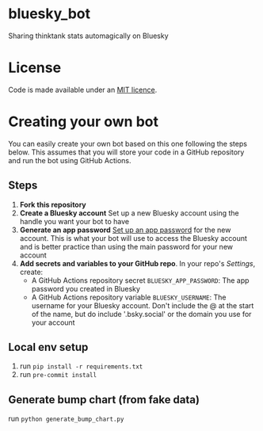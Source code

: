 # bluesky_bot
Sharing thinktank stats automagically on Bluesky

# License
Code is made available under an [MIT licence](LICENSE).

# Creating your own bot
You can easily create your own bot based on this one following the steps below. This assumes that you will store your code in a GitHub repository and run the bot using GitHub Actions.

## Steps
1. **Fork this repository** 
1. **Create a Bluesky account** Set up a new Bluesky account using the handle you want your bot to have
1. **Generate an app password** [Set up an app password](https://bsky.app/settings/app-passwords) for the new account. This is what your bot will use to access the Bluesky account and is better practice than using the main password for your new account
1. **Add secrets and variables to your GitHub repo**. In your repo's _Settings_, create:
    - A GitHub Actions repository secret `BLUESKY_APP_PASSWORD`: The app password you created in Bluesky
    - A GitHub Actions repository variable `BLUESKY_USERNAME`: The username for your Bluesky account. Don't include the @ at the start of the name, but do include '.bsky.social' or the domain you use for your account

## Local env setup
1. run `pip install -r requirements.txt`
2. run `pre-commit install`

## Generate bump chart (from fake data)
run `python generate_bump_chart.py`
